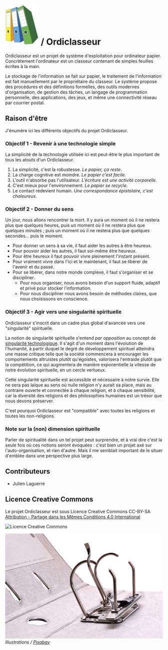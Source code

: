 


# ![classeur](logo-107x128.png) / Ordiclasseur

Ordiclasseur est un projet de système d'exploitation pour ordinateur papier. Concrètement l'ordinateur est un classeur contenant de simples feuilles écrites à la main.

Le stockage de l'information se fait sur papier, le traitement de l'information est fait manuellement par le propriétaire du classeur. Le système propose des procédures et des définitions formelles, des outils modernes d'organisation, de gestion des tâches, un langage de programmation personnelle, des applications, des jeux, et même une connectivité réseau par courrier postal.



## Raison d'être

J'énumère ici les différents objectifs du projet Ordiclasseur.



### Objectif 1 - Revenir à une technologie simple

La simplicité de la technologie utilisée ici est peut-être le plus important de tous les atouts d'un Ordiclasseur.

1. La simplicité, c'est la robustesse. *Le papier, ça reste.*
1. La charge cognitive est moindre. *Le papier c'est facile.*
1. L'outil n'absorbe pas l'utilisateur. *L'écriture est une activité corporelle.*
1. C'est mieux pour l'environnement. *Le papier se recycle.*
1. Le contact redevient humain. *Une correspondance épistolaire, c'est chaleureux.*



### Objectif 2 - Donner du sens

Un jour, nous allons rencontrer la mort. Il y aura un moment où il ne restera plus que quelques heures, puis un moment où il ne restera plus que quelques minutes ; puis un moment où il ne restera plus que quelques secondes... puis le moment.

- Pour donner un sens à sa vie, il faut aider les autres à être heureux.
- Pour pouvoir aider les autres, il faut soi-même être heureux.
- Pour être heureux il faut pouvoir vivre pleinement l'instant présent.
- Pour vraiment vivre dans l'ici et le maintenant, il faut se libérer de l'avenir et du passé.
- Pour se libérer, dans notre monde complexe, il faut s'organiser et se discipliner.
    - Pour nous organiser, nous avons besoin d'un support fluide, adaptif et privé pour stocker l'information.
    - Pour nous discipliner nous avons besoin de méthodes claires, que nous choisissons en conscience.



### Objectif 3 - Agir vers une singularité spirituelle

Ordiclasseur s'inscrit dans un cadre plus global d'avancée vers une "singularité" spirituelle.

La notion de singularité spirituelle s'entend *par opposition* au concept de [singularité technologique](https://fr.wikipedia.org/wiki/Singularit%C3%A9_technologique). Il s'agit d'un moment dans l'évolution de l'humanité, à partir duquel le degré de développement spirituel atteindra une masse critique telle que la société commencera à encourager les comportements altruistes plutôt qu'égoïstes, valorisera l'entraide plutôt que la compétition, ce qui augmentera de manière exponentielle la vitesse de notre évolution spirituelle, en un cercle vertueux.

Cette singularité spirituelle est accessible et nécessaire à notre survie. Elle ne sera pas laïque au sens où nulle religion n'y aurait sa place, mais au contraire ouverte et connectée à chaque religion, et à chaque sensibilité, car la diversité des religions et des philosophies humaines est un trésor que nous devons préserver.

C'est pourquoi Ordiclasseur est "compatible" avec toutes les religions et toutes les non-religions.



### Note sur la (non) dimension spirituelle

Parler de spiritualité dans un tel projet peut surprendre, et à vrai dire c'est la seule fois où ces notions seront évoquées : c'est bien un projet axé sur l'auto-organisation, et rien d'autre. Mais il me semblait important de le situer d'emblée dans une perspective plus large.



## Contributeurs

- Julien Laguerre



## Licence Creative Commons

Le projet Ordiclasseur est sous Licence Creative Commons CC-BY-SA [Attribution - Partage dans les Mêmes Conditions 4.0 International](http://creativecommons.org/licenses/by-sa/4.0/)

![Licence Creative Commons](https://i.creativecommons.org/l/by-sa/4.0/88x31.png)



![](binder-pic.jpg)
*Illustrations / [Pixabay](https://pixabay.com/service/license/)*


